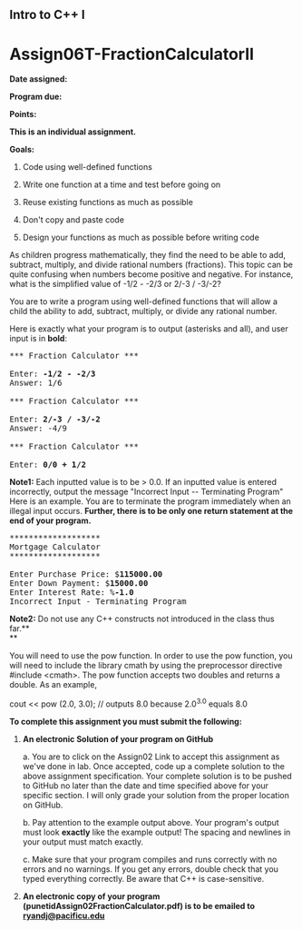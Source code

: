 ## Intro to C++ I

# Assign06T-FractionCalculatorII

**Date assigned:** 

**Program due:**

**Points:**

**This is an individual assignment.**

**Goals:**

1.  Code using well-defined functions

2.  Write one function at a time and test before going on

3.  Reuse existing functions as much as possible

4.  Don't copy and paste code

5.  Design your functions as much as possible before writing code

As children progress mathematically, they find the need to be able
to add, subtract, multiply, and divide rational numbers (fractions).
This topic can be quite confusing when numbers become positive and
negative. For instance, what is the simplified value of -1/2 - -2/3
or 2/-3 / -3/-2?

You are to write a program using well-defined functions that will
allow a child the ability to add, subtract, multiply, or divide
any rational number.

Here is exactly what your program is to output (asterisks and all), and
user input is in **bold**:

<pre>
*** Fraction Calculator ***

Enter: <b>-1/2 - -2/3</b>
Answer: 1/6

*** Fraction Calculator ***

Enter: <b>2/-3 / -3/-2</b>
Answer: -4/9

*** Fraction Calculator ***

Enter: <b>0/0 + 1/2</b>
</pre>

**Note1:** Each inputted value is to be \> 0.0. If an inputted value is
entered incorrectly, output the message "Incorrect Input -- Terminating
Program" Here is an example. You are to terminate the program
immediately when an illegal input occurs. **Further, there is to be only
one return statement at the end of your program.**

<pre>
*******************
Mortgage Calculator
*******************

Enter Purchase Price: $<b>115000.00</b>
Enter Down Payment: $<b>15000.00</b>
Enter Interest Rate: %<b>-1.0</b>
Incorrect Input - Terminating Program
</pre>

**Note2:** Do not use any C++ constructs not introduced in the class
thus far.**\
**

You will need to use the pow function. In order to use the pow function,
you will need to include the library cmath by using the preprocessor
directive #include \<cmath>. The pow function accepts two doubles and
returns a double. As an example,

cout \<\< pow (2.0, 3.0); // outputs 8.0 because 2.0<sup>3.0</sup> equals 8.0

**To complete this assignment you must submit the following:**

1.  **An electronic Solution of your program on GitHub**

    a.  You are to click on the Assign02 Link to accept this
        assignment as we've done in lab. Once accepted, code up a
        complete solution to the above assignment specification. Your
        complete solution is to be pushed to GitHub no later than the
        date and time specified above for your specific section. I will
        only grade your solution from the proper location on GitHub.

    b.  Pay attention to the example output above. Your program's output
        must look **exactly** like the example output! The spacing and
        newlines in your output must match exactly.

    c.  Make sure that your program compiles and runs correctly with no
        errors and no warnings. If you get any errors, double check that
        you typed everything correctly. Be aware that C++ is
        case-sensitive.

2.   **An electronic copy of your program (punetidAssign02FractionCalculator.pdf) is 
to be emailed to ryandj@pacificu.edu**
